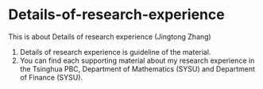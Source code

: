 # Details-of-research-experience
This is about Details of research experience (Jingtong Zhang)

1. Details of research experience is guideline of the material.
2. You can find each supporting material about my research experience in the Tsinghua PBC, Department of Mathematics (SYSU) and Department of Finance (SYSU).
